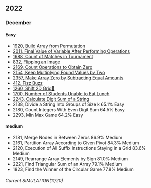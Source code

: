 ## 2022
### December
#### Easy
- [1920, Build Array from Permutation](https://sour-othnielia-55f.notion.site/1920-Build-Array-from-Permutation-661d716f5efe4917994d13486382aff4)
- [2011, Final Value of Variable After Performing Operations](https://sour-othnielia-55f.notion.site/2011-Final-Value-of-Variable-After-Performing-Operations-5c8d58be871c401eb6d52cd05f1c57bd)                         
- [1688, Count of Matches in Tournament](https://sour-othnielia-55f.notion.site/1688-Count-of-Matches-in-Tournament-43f3fd73fcd14b57b31deeea549dc760)
- [832, Flipping an Image](https://sour-othnielia-55f.notion.site/832-Flipping-an-Image-ddfed6753e444576ae46c246173eae3a)               	 
- [2169, Count Operations to Obtain Zero](https://sour-othnielia-55f.notion.site/2169-Count-Operations-to-Obtain-Zero-1fe0bb1aab084ed9bb1a389b95575adb)
- [2154, Keep Multiplying Found Values by Two](https://sour-othnielia-55f.notion.site/2154-Keep-Multiplying-Found-Values-by-Two-3cf66b7bd1e6475698a7478ab3c2f477)
- [2357, Make Array Zero by Subtracting Equal Amounts](https://sour-othnielia-55f.notion.site/2357-Make-Array-Zero-by-Subtracting-Equal-Amounts-eb2a46c0f24c4005bc68532ffbbcbec2)
- [412, Fizz Buzz](https://sour-othnielia-55f.notion.site/412-Fizz-Buzz-6d81357f74164731a83ab8780276d3bb)   
- [1260, Shift 2D Grid🎁](https://sour-othnielia-55f.notion.site/1260-Shift-2D-Grid-f4862761d11a418e8b88ac1a28bbe48a)                          
- [1700, Number of Students Unable to Eat Lunch](https://sour-othnielia-55f.notion.site/1700-Number-of-Students-Unable-to-Eat-Lunch-eca783dedb514a378dc2ab9f1ca17ab8)
- [2243, Calculate Digit Sum of a String](https://sour-othnielia-55f.notion.site/2243-Calculate-Digit-Sum-of-a-String-e343e8e96eb74122a57c3bbd5d129ae2)
- 2138, Divide a String Into Groups of Size k	65.1%	Easy	         
- 2180, Count Integers With Even Digit Sum	64.5%	Easy            	
- 2293, Min Max Game	64.2%	Easy        

#### medium
- 2181, Merge Nodes in Between Zeros	86.9%	Medium	         
- 2161, Partition Array According to Given Pivot	84.3%	Medium	            
- 2120, Execution of All Suffix Instructions Staying in a Grid	83.6%	Medium	                 
- 2149, Rearrange Array Elements by Sign	81.0%	Medium	            
- 2221, Find Triangular Sum of an Array	79.1%	Medium	       
- 1823, Find the Winner of the Circular Game	77.8%	Medium    
  
###### Current SIMULATION(11/20)
